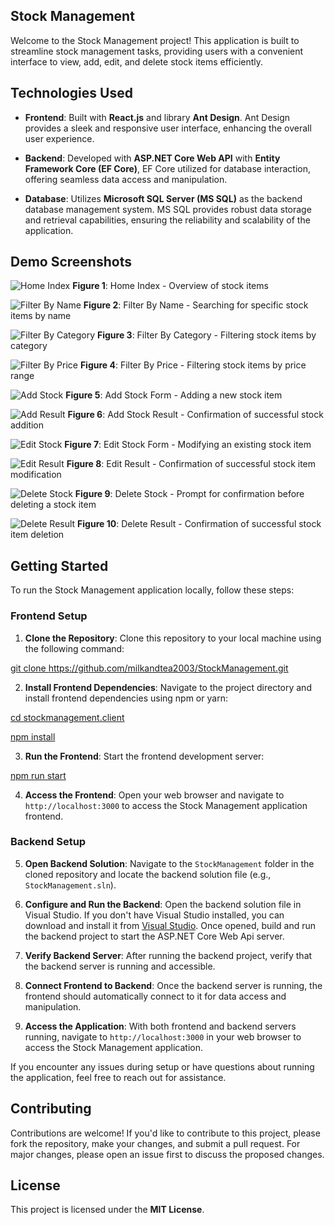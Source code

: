 ## Stock Management
Welcome to the Stock Management project! This application is built to streamline stock management tasks, providing users with a convenient interface to view, add, edit, and delete stock items efficiently.

## Technologies Used

* __Frontend__: Built with __React.js__ and library __Ant Design__. Ant Design provides a sleek and responsive user interface, enhancing the overall user experience.

* __Backend__: Developed with __ASP.NET Core Web API__ with __Entity Framework Core (EF Core)__, EF Core utilized for database interaction, offering seamless data access and manipulation.

* __Database__: Utilizes __Microsoft SQL Server (MS SQL)__ as the backend database management system. MS SQL provides robust data storage and retrieval capabilities, ensuring the reliability and scalability of the application.
## Demo Screenshots

![Home Index](Demonstration/HomeIndex.png)
__Figure 1__: Home Index - Overview of stock items

![Filter By Name](Demonstration/FilterByName.png)
__Figure 2__: Filter By Name - Searching for specific stock items by name


![Filter By Category](Demonstration/FilterByCategory.png)
__Figure 3__: Filter By Category - Filtering stock items by category


![Filter By Price](Demonstration/FilterByPrice.png)
__Figure 4__: Filter By Price - Filtering stock items by price range


![Add Stock](Demonstration/AddStockForm.png)
__Figure 5__: Add Stock Form - Adding a new stock item


![Add Result](Demonstration/AddStockResult.png)
__Figure 6__: Add Stock Result - Confirmation of successful stock addition


![Edit Stock](Demonstration/EditStockForm.png)
__Figure 7__: Edit Stock Form - Modifying an existing stock item


![Edit Result](Demonstration/EditOutcome.png)
__Figure 8__: Edit Result - Confirmation of successful stock item modification


![Delete Stock](Demonstration/DeletePopConfirm.png)
__Figure 9__: Delete Stock - Prompt for confirmation before deleting a stock item


![Delete Result](Demonstration/DeleteSuccess.png)
__Figure 10__: Delete Result - Confirmation of successful stock item deletion

## Getting Started

To run the Stock Management application locally, follow these steps:

### Frontend Setup

1. **Clone the Repository**: Clone this repository to your local machine using the following command:

<u>git clone https://github.com/milkandtea2003/StockManagement.git</u>

2. **Install Frontend Dependencies**: Navigate to the project directory and install frontend dependencies using npm or yarn:

<u>cd stockmanagement.client</u>

<u>npm install</u>

3. **Run the Frontend**: Start the frontend development server:

<u>npm run start</u>

4. **Access the Frontend**: Open your web browser and navigate to `http://localhost:3000` to access the Stock Management application frontend.

### Backend Setup

5. **Open Backend Solution**: Navigate to the `StockManagement` folder in the cloned repository and locate the backend solution file (e.g., `StockManagement.sln`).

6. **Configure and Run the Backend**: Open the backend solution file in Visual Studio. If you don't have Visual Studio installed, you can download and install it from [Visual Studio](https://visualstudio.microsoft.com/downloads/). Once opened, build and run the backend project to start the ASP.NET Core Web Api server.

7. **Verify Backend Server**: After running the backend project, verify that the backend server is running and accessible.

8. **Connect Frontend to Backend**: Once the backend server is running, the frontend should automatically connect to it for data access and manipulation.

9. **Access the Application**: With both frontend and backend servers running, navigate to `http://localhost:3000` in your web browser to access the Stock Management application.

If you encounter any issues during setup or have questions about running the application, feel free to reach out for assistance.

## Contributing

Contributions are welcome! If you'd like to contribute to this project, please fork the repository, make your changes, and submit a pull request. For major changes, please open an issue first to discuss the proposed changes.

## License
This project is licensed under the __MIT License__.
